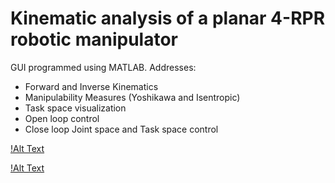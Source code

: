 # Kinematic analysis of a planar 4-RPR robotic manipulator

GUI programmed using MATLAB. 
Addresses:
  - Forward and Inverse Kinematics
  - Manipulability Measures (Yoshikawa and Isentropic)
  - Task space visualization
  - Open loop control
  - Close loop Joint space and Task space control

[!Alt Text](4RPRManip.jpg?raw=true "4RPR Manipulator")

[!Alt Text](image7.jpg?raw=true "MATLAB GUI")
